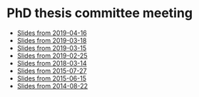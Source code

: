 PhD thesis committee meeting
================================================================================

+ [Slides from 2019-04-16](http://sjackman.github.io/thesis-committee/2019-04-16.html)
+ [Slides from 2019-03-18](http://sjackman.github.io/thesis-committee/2019-03-18.html)
+ [Slides from 2019-03-15](http://sjackman.github.io/thesis-committee/2019-03-15.html)
+ [Slides from 2019-02-25](http://sjackman.github.io/thesis-committee/2019-02-25.html)
+ [Slides from 2018-03-14](http://sjackman.github.io/thesis-committee/2018-03-14.html)
+ [Slides from 2015-07-27](http://sjackman.github.io/thesis-committee/2015-07-27.html)
+ [Slides from 2015-06-15](http://sjackman.github.io/thesis-committee/2015-06-15.html)
+ [Slides from 2014-08-22](http://sjackman.github.io/thesis-committee/2014-08-22.html)
